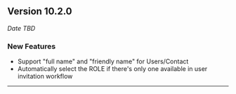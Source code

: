 
## Version 10.2.0
_Date TBD_

### New Features
* Support "full name" and "friendly name" for Users/Contact
* Automatically select the ROLE if there's only one available in user invitation workflow

---
